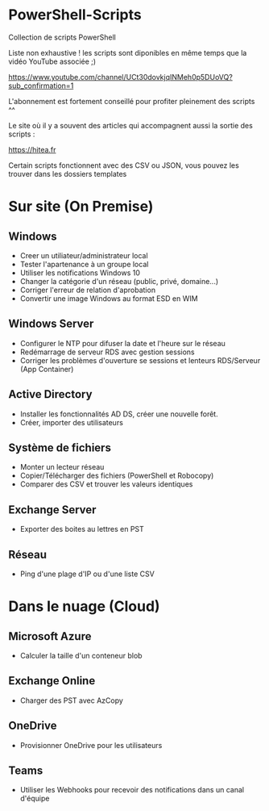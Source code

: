 # PowerShell-Scripts

Collection de scripts PowerShell

Liste non exhaustive ! les scripts sont diponibles en même temps que la vidéo YouTube associée ;)

https://www.youtube.com/channel/UCt30dovkjqINMeh0p5DUoVQ?sub_confirmation=1

L'abonnement est fortement conseillé pour profiter pleinement des scripts ^^

Le site où il y a souvent des articles qui accompagnent aussi la sortie des scripts :

https://hitea.fr

Certain scripts fonctionnent avec des CSV ou JSON, vous pouvez les trouver dans les dossiers templates

# Sur site (On Premise)

## Windows

- Creer un utiliateur/administrateur local
- Tester l'apartenance à un groupe local
- Utiliser les notifications Windows 10
- Changer la catégorie d'un réseau (public, privé, domaine...)
- Corriger l'erreur de relation d'aprobation
- Convertir une image Windows au format ESD en WIM

## Windows Server

- Configurer le NTP pour difuser la date et l'heure sur le réseau
- Redémarrage de serveur RDS avec gestion sessions
- Corriger les problèmes d'ouverture se sessions et lenteurs RDS/Serveur (App Container)

## Active Directory

- Installer les fonctionnalités AD DS, créer une nouvelle forêt.
- Créer, importer des utilisateurs

## Système de fichiers

- Monter un lecteur réseau
- Copier/Télécharger des fichiers (PowerShell et Robocopy)
- Comparer des CSV et trouver les valeurs identiques

## Exchange Server

- Exporter des boites au lettres en PST

## Réseau

- Ping d'une plage d'IP ou d'une liste CSV

# Dans le nuage (Cloud)

## Microsoft Azure

- Calculer la taille d'un conteneur blob

## Exchange Online

- Charger des PST avec AzCopy

## OneDrive

- Provisionner OneDrive pour les utilisateurs

## Teams

- Utiliser les Webhooks pour recevoir des notifications dans un canal d'équipe
